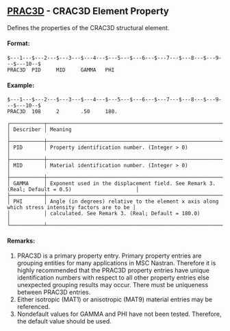 ## [PRAC3D](https://nexus.hexagon.com/documentationcenter/bundle/MSC_Nastran_2022.4/page/Nastran_Combined_Book/qrg/bulkp/TOC.PRAC3D.xhtml) - CRAC3D Element Property

Defines the properties of the CRAC3D structural element.

#### Format:

```nastran
$---1---$---2---$---3---$---4---$---5---$---6---$---7---$---8---$---9---$---10--$
PRAC3D  PID     MID     GAMMA   PHI                                             
```

#### Example:

```nastran
$---1---$---2---$---3---$---4---$---5---$---6---$---7---$---8---$---9---$---10--$
PRAC3D  108     2       .50     180.                                            
```

```text
┌───────────┬──────────────────────────────────────────────────────────────────────────────────────────────────┐
│ Describer │ Meaning                                                                                          │
├───────────┼──────────────────────────────────────────────────────────────────────────────────────────────────┤
│ PID       │ Property identification number. (Integer > 0)                                                    │
├───────────┼──────────────────────────────────────────────────────────────────────────────────────────────────┤
│ MID       │ Material identification number. (Integer > 0)                                                    │
├───────────┼──────────────────────────────────────────────────────────────────────────────────────────────────┤
│ GAMMA     │ Exponent used in the displacement field. See Remark 3. (Real; Default = 0.5)                     │
├───────────┼──────────────────────────────────────────────────────────────────────────────────────────────────┤
│ PHI       │ Angle (in degrees) relative to the element x axis along which stress intensity factors are to be │
│           │ calculated. See Remark 3. (Real; Default = 180.0)                                                │
└───────────┴──────────────────────────────────────────────────────────────────────────────────────────────────┘
```

#### Remarks:

1. PRAC3D is a primary property entry. Primary property entries are grouping entities for many applications in MSC Nastran. Therefore it is highly recommended that the PRAC3D property entries have unique identification numbers with respect to all other property entries else unexpected grouping results may occur. There must be uniqueness between PRAC3D entries.
2. Either isotropic (MAT1) or anisotropic (MAT9) material entries may be referenced.
3. Nondefault values for GAMMA and PHI have not been tested. Therefore, the default value should be used.
